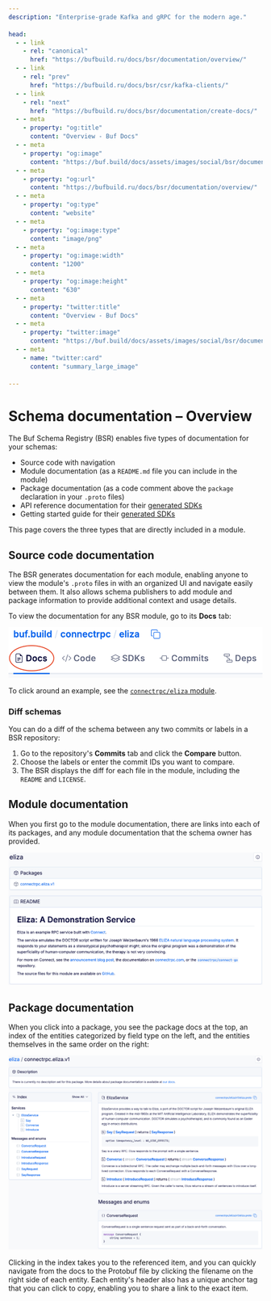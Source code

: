```yaml
---
description: "Enterprise-grade Kafka and gRPC for the modern age."

head:
  - - link
    - rel: "canonical"
      href: "https://bufbuild.ru/docs/bsr/documentation/overview/"
  - - link
    - rel: "prev"
      href: "https://bufbuild.ru/docs/bsr/csr/kafka-clients/"
  - - link
    - rel: "next"
      href: "https://bufbuild.ru/docs/bsr/documentation/create-docs/"
  - - meta
    - property: "og:title"
      content: "Overview - Buf Docs"
  - - meta
    - property: "og:image"
      content: "https://buf.build/docs/assets/images/social/bsr/documentation/overview.png"
  - - meta
    - property: "og:url"
      content: "https://bufbuild.ru/docs/bsr/documentation/overview/"
  - - meta
    - property: "og:type"
      content: "website"
  - - meta
    - property: "og:image:type"
      content: "image/png"
  - - meta
    - property: "og:image:width"
      content: "1200"
  - - meta
    - property: "og:image:height"
      content: "630"
  - - meta
    - property: "twitter:title"
      content: "Overview - Buf Docs"
  - - meta
    - property: "twitter:image"
      content: "https://buf.build/docs/assets/images/social/bsr/documentation/overview.png"
  - - meta
    - name: "twitter:card"
      content: "summary_large_image"

---
```


# Schema documentation – Overview

The Buf Schema Registry (BSR) enables five types of documentation for your schemas:

- Source code with navigation
- Module documentation (as a `README.md` file you can include in the module)
- Package documentation (as a code comment above the `package` declaration in your `.proto` files)
- API reference documentation for their [generated SDKs](../../generated-sdks/sdk-documentation/#api-reference)
- Getting started guide for their [generated SDKs](../../generated-sdks/sdk-documentation/)

This page covers the three types that are directly included in a module.

## Source code documentation

The BSR generates documentation for each module, enabling anyone to view the module's `.proto` files in with an organized UI and navigate easily between them. It also allows schema publishers to add module and package information to provide additional context and usage details.

To view the documentation for any BSR module, go to its **Docs** tab:

![Docs tab in main navigation](../../../images/bsr/docs-nav-link.png)

To click around an example, see the [`connectrpc/eliza` module](https://buf.build/connectrpc/eliza).

### Diff schemas

You can do a diff of the schema between any two commits or labels in a BSR repository:

1.  Go to the repository's **Commits** tab and click the **Compare** button.
2.  Choose the labels or enter the commit IDs you want to compare.
3.  The BSR displays the diff for each file in the module, including the `README` and `LICENSE`.

## Module documentation

When you first go to the module documentation, there are links into each of its packages, and any module documentation that the schema owner has provided.

![Module documentation](../../../images/bsr/docs-generated-module.png)

## Package documentation

When you click into a package, you see the package docs at the top, an index of the entities categorized by field type on the left, and the entities themselves in the same order on the right:

![Entity documentation](../../../images/bsr/docs-generated-fields.png)

Clicking in the index takes you to the referenced item, and you can quickly navigate from the docs to the Protobuf file by clicking the filename on the right side of each entity. Each entity's header also has a unique anchor tag that you can click to copy, enabling you to share a link to the exact item.
